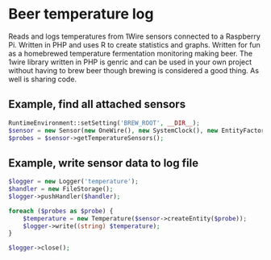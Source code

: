 # Beer temperature log
Reads and logs temperatures from 1Wire sensors connected to a Raspberry Pi. Written in PHP and uses R to create statistics and graphs. Written for fun as a homebrewed temperature fermentation monitoring making beer. The 1wire library written in PHP is genric and can be used in your own project without having to brew beer though brewing is considered a good thing. As well is sharing code.

## Example, find all attached sensors

```php
RuntimeEnvironment::setSetting('BREW_ROOT', __DIR__);
$sensor = new Sensor(new OneWire(), new SystemClock(), new EntityFactory());
$probes = $sensor->getTemperatureSensors();
```

## Example, write sensor data to log file

```php
$logger = new Logger('temperature');
$handler = new FileStorage();
$logger->pushHandler($handler);

foreach ($probes as $probe) {
    $temperature = new Temperature($sensor->createEntity($probe));
    $logger->write((string) $temperature);
}

$logger->close();
```
